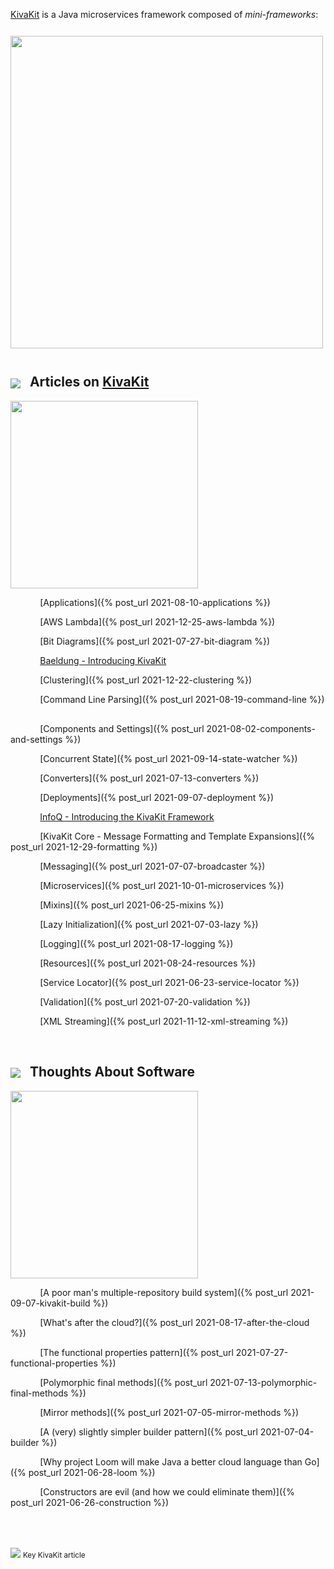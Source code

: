 [KivaKit](https://www.kivakit.org) is a Java microservices framework composed of *mini-frameworks*:

<img src="https://state-of-the-art.org/graphics/mini-frameworks/mini-frameworks.svg" width="500" style="margin-top: 12px; margin-bottom: 12px"/>

## <img src="https://state-of-the-art.org/graphics/kivakit/kivakit-32.png" srcset="https://state-of-the-art.org/graphics/kivakit/kivakit-32-2x.png 2x" style="vertical-align:middle"/> &nbsp; Articles on [KivaKit](https://www.kivakit.org)

<img src="https://www.state-of-the-art.org/graphics/line/line.svg" width="300"/>

&nbsp;&nbsp;&nbsp;&nbsp;&nbsp;&nbsp;&nbsp;&nbsp;&nbsp;&nbsp;&nbsp;
[Applications]({% post_url 2021-08-10-applications %}) <img src="https://state-of-the-art.org/graphics/star/star.svg" width="16" style="vertical-align:top"/>

&nbsp;&nbsp;&nbsp;&nbsp;&nbsp;&nbsp;&nbsp;&nbsp;&nbsp;&nbsp;&nbsp;
[AWS Lambda]({% post_url 2021-12-25-aws-lambda %})

&nbsp;&nbsp;&nbsp;&nbsp;&nbsp;&nbsp;&nbsp;&nbsp;&nbsp;&nbsp;&nbsp;
[Bit Diagrams]({% post_url 2021-07-27-bit-diagram %})

&nbsp;&nbsp;&nbsp;&nbsp;&nbsp;&nbsp;&nbsp;&nbsp;&nbsp;&nbsp;&nbsp;
[Baeldung - Introducing KivaKit](https://www.baeldung.com/kivakit)

&nbsp;&nbsp;&nbsp;&nbsp;&nbsp;&nbsp;&nbsp;&nbsp;&nbsp;&nbsp;&nbsp;
[Clustering]({% post_url 2021-12-22-clustering %})

&nbsp;&nbsp;&nbsp;&nbsp;&nbsp;&nbsp;&nbsp;&nbsp;&nbsp;&nbsp;&nbsp;
[Command Line Parsing]({% post_url 2021-08-19-command-line %}) <img src="https://state-of-the-art.org/graphics/star/star.svg" width="16" style="vertical-align:top"/>

&nbsp;&nbsp;&nbsp;&nbsp;&nbsp;&nbsp;&nbsp;&nbsp;&nbsp;&nbsp;&nbsp;
[Components and Settings]({% post_url 2021-08-02-components-and-settings %}) <img src="https://state-of-the-art.org/graphics/star/star.svg" width="16" style="vertical-align:top"/>

&nbsp;&nbsp;&nbsp;&nbsp;&nbsp;&nbsp;&nbsp;&nbsp;&nbsp;&nbsp;&nbsp;
[Concurrent State]({% post_url 2021-09-14-state-watcher %})  

&nbsp;&nbsp;&nbsp;&nbsp;&nbsp;&nbsp;&nbsp;&nbsp;&nbsp;&nbsp;&nbsp;
[Converters]({% post_url 2021-07-13-converters %}) <img src="https://state-of-the-art.org/graphics/star/star.svg" width="16" style="vertical-align:top"/>

&nbsp;&nbsp;&nbsp;&nbsp;&nbsp;&nbsp;&nbsp;&nbsp;&nbsp;&nbsp;&nbsp;
[Deployments]({% post_url 2021-09-07-deployment %}) <img src="https://state-of-the-art.org/graphics/star/star.svg" width="16" style="vertical-align:top"/>

&nbsp;&nbsp;&nbsp;&nbsp;&nbsp;&nbsp;&nbsp;&nbsp;&nbsp;&nbsp;&nbsp;
[InfoQ - Introducing the KivaKit Framework](https://www.infoq.com/articles/introducing-kivakit/)

&nbsp;&nbsp;&nbsp;&nbsp;&nbsp;&nbsp;&nbsp;&nbsp;&nbsp;&nbsp;&nbsp;
[KivaKit Core - Message Formatting and Template Expansions]({% post_url 2021-12-29-formatting %})

&nbsp;&nbsp;&nbsp;&nbsp;&nbsp;&nbsp;&nbsp;&nbsp;&nbsp;&nbsp;&nbsp;
[Messaging]({% post_url 2021-07-07-broadcaster %}) <img src="https://state-of-the-art.org/graphics/star/star.svg" width="16" style="vertical-align:top"/>

&nbsp;&nbsp;&nbsp;&nbsp;&nbsp;&nbsp;&nbsp;&nbsp;&nbsp;&nbsp;&nbsp;
[Microservices]({% post_url 2021-10-01-microservices %}) <img src="https://state-of-the-art.org/graphics/star/star.svg" width="16" style="vertical-align:top"/>

&nbsp;&nbsp;&nbsp;&nbsp;&nbsp;&nbsp;&nbsp;&nbsp;&nbsp;&nbsp;&nbsp;
[Mixins]({% post_url 2021-06-25-mixins %}) <img src="https://state-of-the-art.org/graphics/star/star.svg" width="16" style="vertical-align:top"/>

&nbsp;&nbsp;&nbsp;&nbsp;&nbsp;&nbsp;&nbsp;&nbsp;&nbsp;&nbsp;&nbsp;
[Lazy Initialization]({% post_url 2021-07-03-lazy %})

&nbsp;&nbsp;&nbsp;&nbsp;&nbsp;&nbsp;&nbsp;&nbsp;&nbsp;&nbsp;&nbsp;
[Logging]({% post_url 2021-08-17-logging %}) <img src="https://state-of-the-art.org/graphics/star/star.svg" width="16" style="vertical-align:top"/>

&nbsp;&nbsp;&nbsp;&nbsp;&nbsp;&nbsp;&nbsp;&nbsp;&nbsp;&nbsp;&nbsp;
[Resources]({% post_url 2021-08-24-resources %}) <img src="https://state-of-the-art.org/graphics/star/star.svg" width="16" style="vertical-align:top"/>

&nbsp;&nbsp;&nbsp;&nbsp;&nbsp;&nbsp;&nbsp;&nbsp;&nbsp;&nbsp;&nbsp;
[Service Locator]({% post_url 2021-06-23-service-locator %}) <img src="https://state-of-the-art.org/graphics/star/star.svg" width="16" style="vertical-align:top"/>

&nbsp;&nbsp;&nbsp;&nbsp;&nbsp;&nbsp;&nbsp;&nbsp;&nbsp;&nbsp;&nbsp;
[Validation]({% post_url 2021-07-20-validation %})

&nbsp;&nbsp;&nbsp;&nbsp;&nbsp;&nbsp;&nbsp;&nbsp;&nbsp;&nbsp;&nbsp;
[XML Streaming]({% post_url 2021-11-12-xml-streaming %})

<br/> 

## <img src="https://state-of-the-art.org/graphics/speech/speech-32.png" srcset="https://state-of-the-art.org/graphics/speech/speech-32-2x.png 2x" style="vertical-align:middle"/> &nbsp; Thoughts About Software

<img src="https://www.state-of-the-art.org/graphics/line/line.svg" width="300"/>

&nbsp;&nbsp;&nbsp;&nbsp;&nbsp;&nbsp;&nbsp;&nbsp;&nbsp;&nbsp;&nbsp;
[A poor man's multiple-repository build system]({% post_url 2021-09-07-kivakit-build %})

&nbsp;&nbsp;&nbsp;&nbsp;&nbsp;&nbsp;&nbsp;&nbsp;&nbsp;&nbsp;&nbsp;
[What's after the cloud?]({% post_url 2021-08-17-after-the-cloud %})

&nbsp;&nbsp;&nbsp;&nbsp;&nbsp;&nbsp;&nbsp;&nbsp;&nbsp;&nbsp;&nbsp;
[The functional properties pattern]({% post_url 2021-07-27-functional-properties %})

&nbsp;&nbsp;&nbsp;&nbsp;&nbsp;&nbsp;&nbsp;&nbsp;&nbsp;&nbsp;&nbsp;
[Polymorphic final methods]({% post_url 2021-07-13-polymorphic-final-methods %})

&nbsp;&nbsp;&nbsp;&nbsp;&nbsp;&nbsp;&nbsp;&nbsp;&nbsp;&nbsp;&nbsp;
[Mirror methods]({% post_url 2021-07-05-mirror-methods %})

&nbsp;&nbsp;&nbsp;&nbsp;&nbsp;&nbsp;&nbsp;&nbsp;&nbsp;&nbsp;&nbsp;
[A (very) slightly simpler builder pattern]({% post_url 2021-07-04-builder %})

&nbsp;&nbsp;&nbsp;&nbsp;&nbsp;&nbsp;&nbsp;&nbsp;&nbsp;&nbsp;&nbsp;
[Why project Loom will make Java a better cloud language than Go]({% post_url 2021-06-28-loom %})

&nbsp;&nbsp;&nbsp;&nbsp;&nbsp;&nbsp;&nbsp;&nbsp;&nbsp;&nbsp;&nbsp;
[Constructors are evil (and how we could eliminate them)]({% post_url 2021-06-26-construction %})

<br/>
<br/>

<img src="https://state-of-the-art.org/graphics/star/star-16.png" srcset="https://state-of-the-art.org/graphics/star/star-16-2x.png 2x" style="vertical-align:middle"/> <sub>Key KivaKit article</sub>
